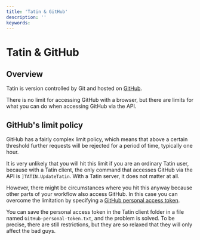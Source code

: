 ```yaml
---
title: 'Tatin & GitHub'
description: ''
keywords: 
---
```

# Tatin & GitHub


## Overview

Tatin is version controlled by Git and hosted on [GitHub](https://github.com).

There is no limit for accessing GitHub with a browser, but there are limits for what you can do when accessing GitHub via the API.


## GitHub's limit policy

GitHub has a fairly complex limit policy, which means that above a certain threshold further requests will be rejected for a period of time, typically one hour.

It is very unlikely that you will hit this limit if you are an ordinary Tatin user, because with a Tatin client, the only command that accesses GitHub via the API is `]TATIN.UpdateTatin`. With a Tatin server, it does not matter at all.

However, there might be circumstances where you hit this anyway because other parts of your workflow also access GitHub. In this case you can overcome the limitation by specifying a [GitHub personal access token](https://docs.github.com/en/authentication/keeping-your-account-and-data-secure/managing-your-personal-access-tokens "Link to GitHub`s documentation").

You can save the personal access token in the Tatin client folder in a file named `GitHub-personal-token.txt`, and the problem is solved. To be precise, there are still restrictions, but they are so relaxed that they will only affect the bad guys.

